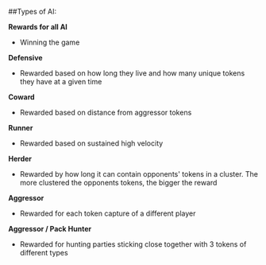 ##Types of AI:

**Rewards for all AI**

- Winning the game

**Defensive**

- Rewarded based on how long they live and how many unique tokens they have at a given time

**Coward**

- Rewarded based on distance from aggressor tokens

**Runner**

- Rewarded based on sustained high velocity

**Herder**

- Rewarded by how long it can contain opponents' tokens in a cluster. The more clustered the opponents tokens, the bigger the reward

**Aggressor**

- Rewarded for each token capture of a different player

**Aggressor / Pack Hunter**

- Rewarded for hunting parties sticking close together with 3 tokens of different types
